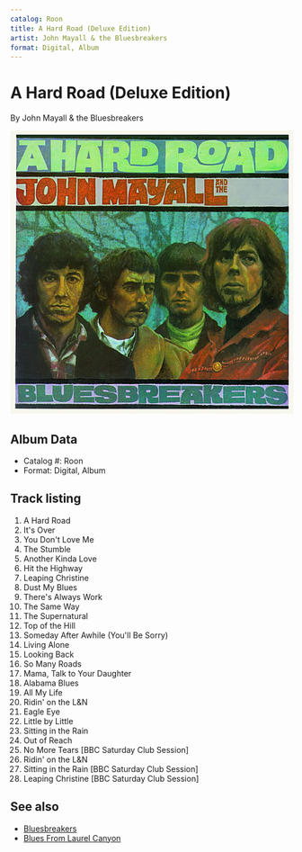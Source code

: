 ```yaml
---
catalog: Roon
title: A Hard Road (Deluxe Edition)
artist: John Mayall & the Bluesbreakers
format: Digital, Album
---
```


# A Hard Road (Deluxe Edition)

By John Mayall & the Bluesbreakers

![](../../assets/albumcovers/John_Mayall_and_the_Bluesbreakers-A_Hard_Road_Deluxe_Edition.png)

## Album Data

- Catalog #: Roon
- Format: Digital, Album


## Track listing


1. A Hard Road
2. It's Over
3. You Don't Love Me
4. The Stumble
5. Another Kinda Love
6. Hit the Highway
7. Leaping Christine
8. Dust My Blues
9. There's Always Work
10. The Same Way
11. The Supernatural
12. Top of the Hill
13. Someday After Awhile (You'll Be Sorry)
14. Living Alone
15. Looking Back
16. So Many Roads
17. Mama, Talk to Your Daughter
18. Alabama Blues
19. All My Life
20. Ridin' on the L&N
21. Eagle Eye
22. Little by Little
23. Sitting in the Rain
24. Out of Reach
25. No More Tears [BBC Saturday Club Session]
26. Ridin' on the L&N
27. Sitting in the Rain [BBC Saturday Club Session]
28. Leaping Christine [BBC Saturday Club Session]


## See also

- [Bluesbreakers](Bluesbreakers.md)
- [Blues From Laurel Canyon](Blues_From_Laurel_Canyon.md)
